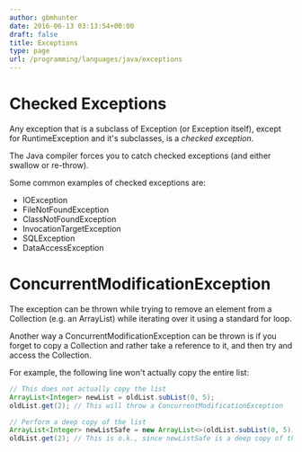 ```yaml
---
author: gbmhunter
date: 2016-06-13 03:13:54+00:00
draft: false
title: Exceptions
type: page
url: /programming/languages/java/exceptions
---
```


# Checked Exceptions

Any exception that is a subclass of Exception (or Exception itself), except for RuntimeException and it's subclasses, is a _checked exception_.

The Java compiler forces you to catch checked exceptions (and either swallow or re-throw).

Some common examples of checked exceptions are:

* IOException
* FileNotFoundException
* ClassNotFoundException
* InvocationTargetException
* SQLException
* DataAccessException 

# ConcurrentModificationException

The exception can be thrown while trying to remove an element from a Collection (e.g. an ArrayList) while iterating over it using a standard for loop.

Another way a ConcurrentModificationException can be thrown is if you forget to copy a Collection and rather take a reference to it, and then try and access the Collection.

For example, the following line won't actually copy the entire list:

```java
// This does not actually copy the list
ArrayList<Integer> newList = oldList.subList(0, 5);
oldList.get(2); // This will throw a ConcurrentModificationException

// Perform a deep copy of the list
ArrayList<Integer> newListSafe = new ArrayList<>(oldList.subList(0, 5));
oldList.get(2); // This is o.k., since newListSafe is a deep copy of the list
```